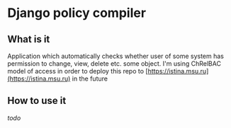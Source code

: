 
# Django policy compiler

## What is it

Application which automatically checks whether user of some system has permission to change, view, delete etc. some object. I'm using ChRelBAC model of access in order to deploy this repo to [https://istina.msu.ru](https://istina.msu.ru) in the future

## How to use it

*todo*